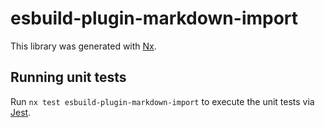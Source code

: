 # esbuild-plugin-markdown-import

This library was generated with [Nx](https://nx.dev).

## Running unit tests

Run `nx test esbuild-plugin-markdown-import` to execute the unit tests via [Jest](https://jestjs.io).
